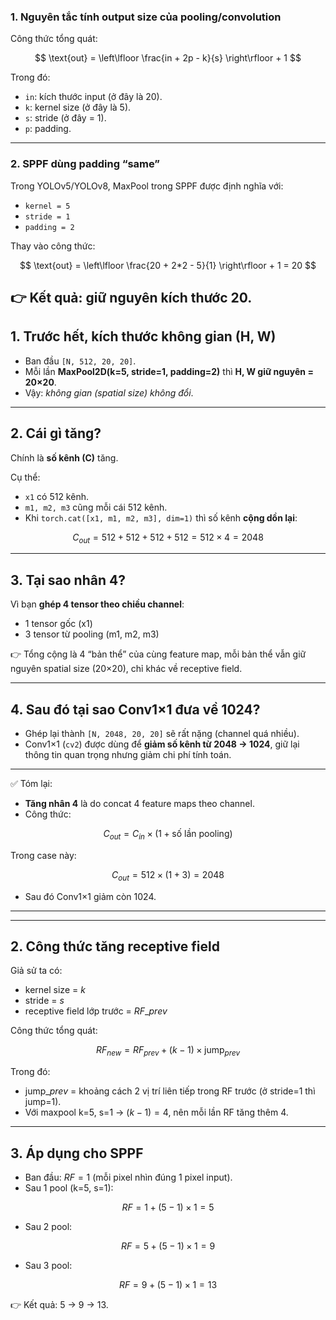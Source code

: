 

### 1. Nguyên tắc tính output size của pooling/convolution

Công thức tổng quát:

$$
\text{out} = \left\lfloor \frac{in + 2p - k}{s} \right\rfloor + 1
$$

Trong đó:

* `in`: kích thước input (ở đây là 20).
* `k`: kernel size (ở đây là 5).
* `s`: stride (ở đây = 1).
* `p`: padding.

---

### 2. SPPF dùng padding “same”

Trong YOLOv5/YOLOv8, MaxPool trong SPPF được định nghĩa với:

* `kernel = 5`
* `stride = 1`
* `padding = 2`

Thay vào công thức:

$$
\text{out} = \left\lfloor \frac{20 + 2*2 - 5}{1} \right\rfloor + 1 = 20
$$

👉 Kết quả: giữ nguyên kích thước 20.
---

## 1. Trước hết, kích thước không gian (H, W)

* Ban đầu `[N, 512, 20, 20]`.
* Mỗi lần **MaxPool2D(k=5, stride=1, padding=2)** thì **H, W giữ nguyên = 20×20**.
* Vậy: *không gian (spatial size) không đổi*.

---

## 2. Cái gì tăng?

Chính là **số kênh (C)** tăng.

Cụ thể:

* `x1` có 512 kênh.
* `m1, m2, m3` cũng mỗi cái 512 kênh.
* Khi `torch.cat([x1, m1, m2, m3], dim=1)` thì số kênh **cộng dồn lại**:

$$
C_{out} = 512 + 512 + 512 + 512 = 512 \times 4 = 2048
$$

---

## 3. Tại sao nhân 4?

Vì bạn **ghép 4 tensor theo chiều channel**:

* 1 tensor gốc (x1)
* 3 tensor từ pooling (m1, m2, m3)

👉 Tổng cộng là 4 “bản thể” của cùng feature map, mỗi bản thể vẫn giữ nguyên spatial size (20×20), chỉ khác về receptive field.

---

## 4. Sau đó tại sao Conv1×1 đưa về 1024?

* Ghép lại thành `[N, 2048, 20, 20]` sẽ rất nặng (channel quá nhiều).
* Conv1×1 (`cv2`) được dùng để **giảm số kênh từ 2048 → 1024**, giữ lại thông tin quan trọng nhưng giảm chi phí tính toán.

---

✅ Tóm lại:

* **Tăng nhân 4** là do concat 4 feature maps theo channel.
* Công thức:

$$
C_{out} = C_{in} \times (1 + \text{số lần pooling})
$$

Trong case này:

$$
C_{out} = 512 \times (1+3) = 2048
$$

* Sau đó Conv1×1 giảm còn 1024.


---





---

## 2. Công thức tăng receptive field

Giả sử ta có:

* kernel size = $k$
* stride = $s$
* receptive field lớp trước = $RF\_{prev}$

Công thức tổng quát:

$$
RF_{new} = RF_{prev} + (k - 1) \times \text{jump}_{prev}
$$

Trong đó:

* $\text{jump}\_{prev}$ = khoảng cách 2 vị trí liên tiếp trong RF trước (ở stride=1 thì jump=1).
* Với maxpool k=5, s=1 → $(k-1)=4$, nên mỗi lần RF tăng thêm 4.

---

## 3. Áp dụng cho SPPF

* Ban đầu: $RF = 1$ (mỗi pixel nhìn đúng 1 pixel input).
* Sau 1 pool (k=5, s=1):

$$
RF = 1 + (5-1) \times 1 = 5
$$

* Sau 2 pool:

$$
RF = 5 + (5-1) \times 1 = 9
$$

* Sau 3 pool:

$$
RF = 9 + (5-1) \times 1 = 13
$$

👉 Kết quả: 5 → 9 → 13.



